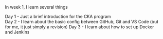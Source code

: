 In week 1, I learn several things


Day 1 - Just a brief introduction for the CKA program  
Day 2 - I learn about the basic config between GitHub, Git and VS Code (but for me, it just simply a revision)
Day 3 - I learn about how to set up Docker and Jenkins